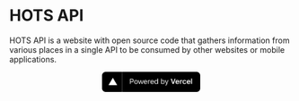 # HOTS API

HOTS API is a website with open source code that gathers information from various places in a single API to be consumed by other websites or mobile applications.

<div align="center">
  <p>
    <a href="https://vercel.com/?utm_source=hotsapi" target="_blank" rel="noopener">
      <img src="./public/powered-by-vercel.svg" width="175" alt="Powered by Vercel" />
    </a>
  </p>
</div>
